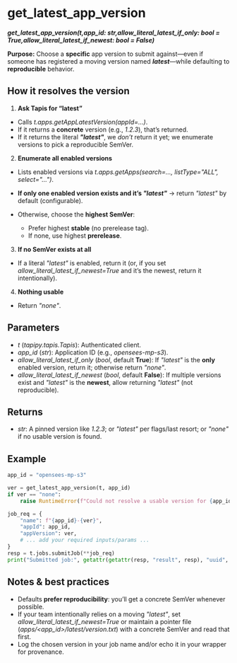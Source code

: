 # get_latest_app_version

***get_latest_app_version(t,app_id: str,allow_literal_latest_if_only: bool = True,allow_literal_latest_if_newest: bool = False)***

**Purpose:** Choose a **specific** app version to submit against—even if someone has registered a moving version named ***latest***—while defaulting to **reproducible** behavior.

## How it resolves the version

1. **Ask Tapis for “latest”**

* Calls *t.apps.getAppLatestVersion(appId=...)*.
* If it returns a **concrete** version (e.g., *1.2.3*), that’s returned.
* If it returns the literal ***"latest"***, we *don’t* return it yet; we enumerate versions to pick a reproducible SemVer.

2. **Enumerate all enabled versions**

* Lists enabled versions via *t.apps.getApps(search=..., listType="ALL", select="...")*.
* **If only one enabled version exists and it’s *"latest"*** → return *"latest"* by default (configurable).
* Otherwise, choose the **highest SemVer**:

  * Prefer highest **stable** (no prerelease tag).
  * If none, use highest **prerelease**.

3. **If no SemVer exists at all**

* If a literal *"latest"* is enabled, return it (or, if you set *allow_literal_latest_if_newest=True* and it’s the newest, return it intentionally).

4. **Nothing usable**

* Return *"none"*.

## Parameters

* *t* (*tapipy.tapis.Tapis*): Authenticated client.
* *app_id* (*str*): Application ID (e.g., *opensees-mp-s3*).
* *allow_literal_latest_if_only* (*bool*, default **True**): If *"latest"* is the **only** enabled version, return it; otherwise return *"none"*.
* *allow_literal_latest_if_newest* (*bool*, default **False**): If multiple versions exist and *"latest"* is the **newest**, allow returning *"latest"* (not reproducible).

## Returns

* *str*: A pinned version like *1.2.3*; or *"latest"* per flags/last resort; or *"none"* if no usable version is found.

## Example

```python
app_id = "opensees-mp-s3"

ver = get_latest_app_version(t, app_id)
if ver == "none":
    raise RuntimeError(f"Could not resolve a usable version for {app_id}")

job_req = {
    "name": f"{app_id}-{ver}",
    "appId": app_id,
    "appVersion": ver,
    # ... add your required inputs/params ...
}
resp = t.jobs.submitJob(**job_req)
print("Submitted job:", getattr(getattr(resp, "result", resp), "uuid", "<no-uuid>"))
```

## Notes & best practices

* Defaults **prefer reproducibility**: you’ll get a concrete SemVer whenever possible.
* If your team intentionally relies on a moving *"latest"*, set *allow_literal_latest_if_newest=True* or maintain a pointer file (*apps/<app_id>/latest/version.txt*) with a concrete SemVer and read that first.
* Log the chosen version in your job name and/or echo it in your wrapper for provenance.

